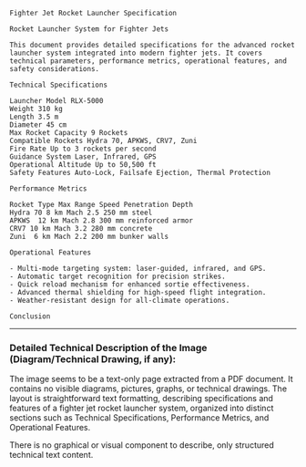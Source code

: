 ```
Fighter Jet Rocket Launcher Specification

Rocket Launcher System for Fighter Jets

This document provides detailed specifications for the advanced rocket launcher system integrated into modern fighter jets. It covers technical parameters, performance metrics, operational features, and safety considerations.

Technical Specifications

Launcher Model RLX-5000
Weight 310 kg
Length 3.5 m
Diameter 45 cm
Max Rocket Capacity 9 Rockets
Compatible Rockets Hydra 70, APKWS, CRV7, Zuni
Fire Rate Up to 3 rockets per second
Guidance System Laser, Infrared, GPS
Operational Altitude Up to 50,500 ft
Safety Features Auto-Lock, Failsafe Ejection, Thermal Protection

Performance Metrics

Rocket Type Max Range Speed Penetration Depth
Hydra 70 8 km Mach 2.5 250 mm steel
APKWS  12 km Mach 2.8 300 mm reinforced armor
CRV7 10 km Mach 3.2 280 mm concrete
Zuni  6 km Mach 2.2 200 mm bunker walls

Operational Features

- Multi-mode targeting system: laser-guided, infrared, and GPS.
- Automatic target recognition for precision strikes.
- Quick reload mechanism for enhanced sortie effectiveness.
- Advanced thermal shielding for high-speed flight integration.
- Weather-resistant design for all-climate operations.

Conclusion
```

---

### Detailed Technical Description of the Image (Diagram/Technical Drawing, if any):

The image seems to be a text-only page extracted from a PDF document. It contains no visible diagrams, pictures, graphs, or technical drawings. The layout is straightforward text formatting, describing specifications and features of a fighter jet rocket launcher system, organized into distinct sections such as Technical Specifications, Performance Metrics, and Operational Features.

There is no graphical or visual component to describe, only structured technical text content.